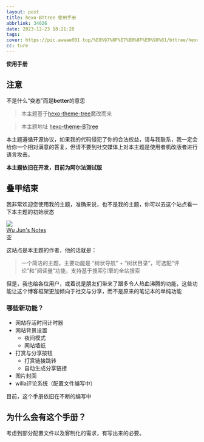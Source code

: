 ```yaml
---
layout: post
title: hexo-BTtree 使用手册
abbrlink: 34026
date: 2023-12-23 18:21:28
tags:
cover: https://pic.awaae001.top/%E8%97%8F%E7%BB%8F%E9%98%81/bttree/hexo-BTtree.webp
cc: ture
---
```

**使用手册**

## 注意
不是什么“~~变态~~”而是**better**的意思 

>本主题基于[hexo-theme-tree](https://github.com/wujun234/hexo-theme-tree)魔改而来

>本主题地址 [hexo-theme-BTtree](https://github.com/awaae001/hexo-theme-BTtree)

本主题遵循开源协议，如果我的代码侵犯了你的合法权益，请与我联系，我一定会给你一个相对满意的答复，但请不要到社交媒体上对本主题是使用者机改版者进行语言攻击。

**本主题依旧在开发，目前为阿尔法测试版**

## 叠甲结束

我非常欢迎您使用我的主题，准确来说，也不是我的主题，你可以去这个站点看一下本主题的初始状态
<div class="post-body">
   <link rel="stylesheet" type="text/css" href="https://blog.awaae001.top/css/card.css">
   <div id="links">
      <div class="link-navigation">
         <div class="card">
            <img class="ava" src="https://wujun234.com/favicon.ico" />
            <div class="card-header">
               <div>
                  <a href="https://blog.awaae001.top/">Wu Jun's Notes</a>
               </div>
               <div class="info">空</div>
            </div>
         </div>
      </div>
   </div>
</div>

这站点是本主题的作者，他的话就是：

>一个简洁的主题，主要功能是 “树状导航” + “树状目录”，可选配“评论”和“阅读量”功能，支持基于搜索引擎的全站搜索

但是，我也给各位用户，或着说是朋友们带来了跟多令人热血沸腾的功能，这些功能让这个博客框架更加倾向于社交与分享，而不是原来的笔记本的单纯功能

### 哪些新功能？

- 网站存活时间计时器
- 网站背景设置
    - 夜间模式
    - 网站墙纸
- 打赏与分享按钮
    - 打赏链接跳转
    - 自动生成分享链接
- 图片封面 
- willa评论系统（配置文件编写中） 

目前，这个手册依旧在不断的编写中

## 为什么会有这个手册？

考虑到部分配置文件以及客制化的需求，有写出来的必要。